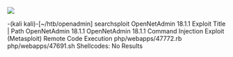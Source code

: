![](Maszyny/Linux/OpenAdmin/Pasted%20image%2020210824185135.png)

-(kali kali)-[~/htb/openadmin]
searchsploit OpenNetAdmin 18.1.1
Exploit Title
| Path
OpenNetAdmin 18.1.1
OpenNetAdmin 18.1.1
Command Injection Exploit (Metasploit)
Remote Code Execution
php/webapps/47772.rb
php/webapps/47691.sh
Shellcodes: No Results
